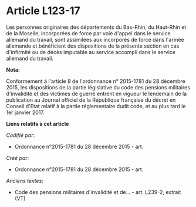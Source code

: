 # Article L123-17

Les personnes originaires des départements du Bas-Rhin, du Haut-Rhin et de la Moselle, incorporées de force par voie d'appel
dans le service allemand du travail, sont assimilées aux incorporés de force dans l'armée allemande et bénéficient des
dispositions de la présente section en cas d'infirmité ou de décès imputable au service accompli dans le service allemand du
travail.

**Nota:**

Conformément à l'article 8 de l'ordonnance n° 2015-1781 du 28 décembre 2015, les dispositions de la partie législative du
code des pensions militaires d'invalidité et des victimes de guerre entrent en vigueur le lendemain de la publication au
Journal officiel de la République française du décret en Conseil d'Etat relatif à la partie réglementaire dudit code, et au
plus tard le 1er janvier 2017.

**Liens relatifs à cet article**

_Codifié par_:

  - Ordonnance n°2015-1781 du 28 décembre 2015 - art.

_Créé par_:

  - Ordonnance n°2015-1781 du 28 décembre 2015 - art.

_Anciens textes_:

  - Code des pensions militaires d'invalidité et de... - art. L239-2, extrait (VT)
